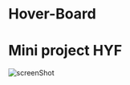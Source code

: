 # Hover-Board
# Mini project HYF

![screenShot](https://github.com/PayamAnari/Hover-Board/assets/125816107/010b926f-625e-4994-8e98-f4185e99769c)
